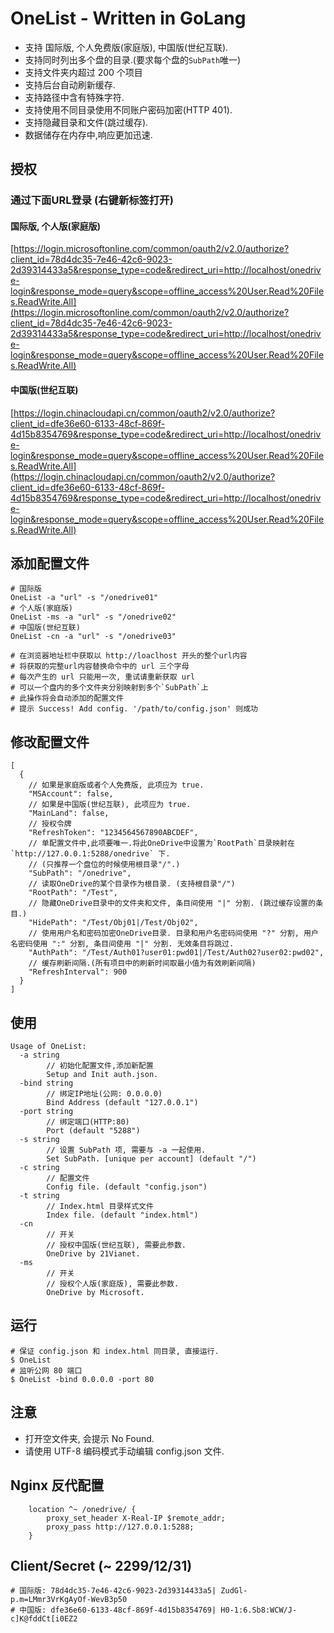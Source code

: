 # OneList - Written in GoLang
- 支持 国际版, 个人免费版(家庭版), 中国版(世纪互联).
- 支持同时列出多个盘的目录.(要求每个盘的`SubPath`唯一)
- 支持文件夹内超过 200 个项目
- 支持后台自动刷新缓存.
- 支持路径中含有特殊字符.
- 支持使用不同目录使用不同账户密码加密(HTTP 401).
- 支持隐藏目录和文件(跳过缓存).
- 数据储存在内存中,响应更加迅速.

## 授权
### 通过下面URL登录 (右键新标签打开)
#### 国际版, 个人版(家庭版)
[https://login.microsoftonline.com/common/oauth2/v2.0/authorize?client_id=78d4dc35-7e46-42c6-9023-2d39314433a5&response_type=code&redirect_uri=http://localhost/onedrive-login&response_mode=query&scope=offline_access%20User.Read%20Files.ReadWrite.All](https://login.microsoftonline.com/common/oauth2/v2.0/authorize?client_id=78d4dc35-7e46-42c6-9023-2d39314433a5&response_type=code&redirect_uri=http://localhost/onedrive-login&response_mode=query&scope=offline_access%20User.Read%20Files.ReadWrite.All)
#### 中国版(世纪互联)
[https://login.chinacloudapi.cn/common/oauth2/v2.0/authorize?client_id=dfe36e60-6133-48cf-869f-4d15b8354769&response_type=code&redirect_uri=http://localhost/onedrive-login&response_mode=query&scope=offline_access%20User.Read%20Files.ReadWrite.All](https://login.chinacloudapi.cn/common/oauth2/v2.0/authorize?client_id=dfe36e60-6133-48cf-869f-4d15b8354769&response_type=code&redirect_uri=http://localhost/onedrive-login&response_mode=query&scope=offline_access%20User.Read%20Files.ReadWrite.All)

## 添加配置文件
```
# 国际版
OneList -a "url" -s "/onedrive01"
# 个人版(家庭版)
OneList -ms -a "url" -s "/onedrive02"
# 中国版(世纪互联)
OneList -cn -a "url" -s "/onedrive03"

# 在浏览器地址栏中获取以 http://loaclhost 开头的整个url内容
# 将获取的完整url内容替换命令中的 url 三个字母
# 每次产生的 url 只能用一次, 重试请重新获取 url
# 可以一个盘内的多个文件夹分别映射到多个`SubPath`上
# 此操作将会自动添加的配置文件
# 提示 Success! Add config. '/path/to/config.json' 则成功
```

## 修改配置文件
```
[
  {
    // 如果是家庭版或者个人免费版, 此项应为 true.
    "MSAccount": false,
    // 如果是中国版(世纪互联), 此项应为 true.
    "MainLand": false,
    // 授权令牌
    "RefreshToken": "1234564567890ABCDEF",
    // 单配置文件中,此项要唯一.将此OneDrive中设置为`RootPath`目录映射在`http://127.0.0.1:5288/onedrive` 下.
    // (只推荐一个盘位的时候使用根目录"/".)
    "SubPath": "/onedrive",
    // 读取OneDrive的某个目录作为根目录. (支持根目录"/")
    "RootPath": "/Test",
    // 隐藏OneDrive目录中的文件夹和文件, 条目间使用 "|" 分割. (跳过缓存设置的条目.)
    "HidePath": "/Test/Obj01|/Test/Obj02",
    // 使用用户名和密码加密OneDrive目录. 目录和用户名密码间使用 "?" 分割, 用户名密码使用 ":" 分割, 条目间使用 "|" 分割. 无效条目将跳过. 
    "AuthPath": "/Test/Auth01?user01:pwd01|/Test/Auth02?user02:pwd02",
    // 缓存刷新间隔.(所有项目中的刷新时间取最小值为有效刷新间隔)
    "RefreshInterval": 900
  }
]
```

## 使用
```
Usage of OneList:
  -a string
        // 初始化配置文件,添加新配置
        Setup and Init auth.json.
  -bind string
        // 绑定IP地址(公网: 0.0.0.0)
        Bind Address (default "127.0.0.1")
  -port string
        // 绑定端口(HTTP:80)
        Port (default "5288")
  -s string
        // 设置 SubPath 项, 需要与 -a 一起使用.
        Set SubPath. [unique per account] (default "/")
  -c string
        // 配置文件
        Config file. (default "config.json")
  -t string
        // Index.html 目录样式文件
        Index file. (default "index.html")
  -cn
        // 开关
        // 授权中国版(世纪互联), 需要此参数.
        OneDrive by 21Vianet.
  -ms
        // 开关
        // 授权个人版(家庭版), 需要此参数.
        OneDrive by Microsoft.
```

## 运行
```
# 保证 config.json 和 index.html 同目录, 直接运行.
$ OneList
# 监听公网 80 端口
$ OneList -bind 0.0.0.0 -port 80
```

## 注意
- 打开空文件夹, 会提示 No Found.
- 请使用 UTF-8 编码模式手动编辑 config.json 文件.

## Nginx 反代配置
```
    location ^~ /onedrive/ {
        proxy_set_header X-Real-IP $remote_addr;
        proxy_pass http://127.0.0.1:5288;
    }
```

## Client/Secret (~ 2299/12/31)
```
# 国际版: 78d4dc35-7e46-42c6-9023-2d39314433a5| ZudGl-p.m=LMmr3VrKgAyOf-WevB3p50
# 中国版: dfe36e60-6133-48cf-869f-4d15b8354769| H0-1:6.Sb8:WCW/J-c]K@fddCt[i0EZ2
```
